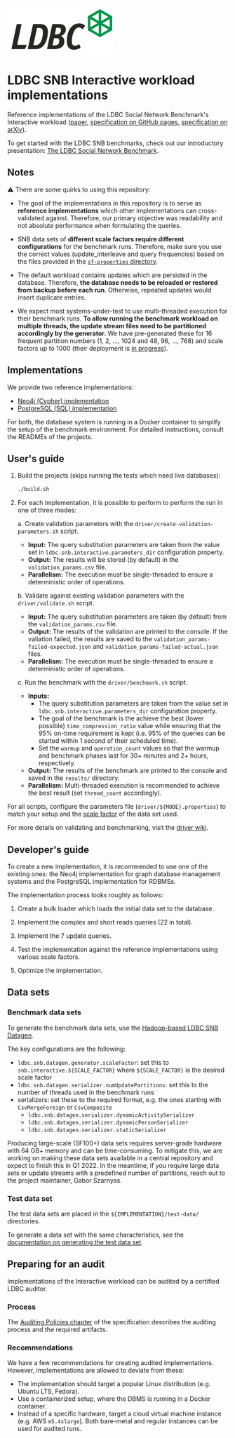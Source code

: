 ![LDBC logo](ldbc-logo.png)
# LDBC SNB Interactive workload implementations

Reference implementations of the LDBC Social Network Benchmark's Interactive workload ([paper](https://homepages.cwi.nl/~boncz/snb-challenge/snb-sigmod.pdf), [specification on GitHub pages](https://ldbcouncil.org/ldbc_snb_docs/), [specification on arXiv](https://arxiv.org/pdf/2001.02299.pdf)).

To get started with the LDBC SNB benchmarks, check out our introductory presentation: [The LDBC Social Network Benchmark](https://docs.google.com/presentation/d/1p-nuHarSOKCldZ9iEz__6_V3sJ5kbGWlzZHusudW_Cc/).

## Notes

:warning: There are some quirks to using this repository:

* The goal of the implementations in this repository is to serve as **reference implementations** which other implementations can cross-validated against. Therefore, our primary objective was readability and not absolute performance when formulating the queries.

* SNB data sets of **different scale factors require different configurations** for the benchmark runs. Therefore, make sure you use the correct values (update_interleave and query frequencies) based on the files provided in the [`sf-properties` directory](sf-properties/).

* The default workload contains updates which are persisted in the database. Therefore, **the database needs to be reloaded or restored from backup before each run**. Otherwise, repeated updates would insert duplicate entries.

* We expect most systems-under-test to use multi-threaded execution for their benchmark runs. **To allow running the benchmark workload on multiple threads, the update stream files need to be partitioned accordingly by the generator.** We have pre-generated these for 16 frequent partition numbers (1, 2, ..., 1024 and 48, 96, ..., 768) and scale factors up to 1000 (their deployment is [in progress](#benchmark-data-sets)).

## Implementations

We provide two reference implementations:

* [Neo4j (Cypher) implementation](cypher/README.md)
* [PostgreSQL (SQL) implementation](postgres/README.md)

For both, the database system is running in a Docker container to simplify the setup of the benchmark environment.
For detailed instructions, consult the READMEs of the projects.

## User's guide

1. Build the projects (skips running the tests which need live databases):

   ```bash
   ./build.sh
   ```

2. For each implementation, it is possible to perform to perform the run in one of three modes:

    a. Create validation parameters with the `driver/create-validation-parameters.sh` script.

      * **Input:** The query substitution parameters are taken from the value set in `ldbc.snb.interactive.parameters_dir` configuration property.
      * **Output:** The results will be stored (by default) in the `validation_params.csv` file.
      * **Parallelism:** The execution must be single-threaded to ensure a deterministic order of operations.

    b. Validate against existing validation parameters with the `driver/validate.sh` script.

      * **Input:** The query substitution parameters are taken (by default) from the `validation_params.csv` file.
      * **Output:** The results of the validation are printed to the console. If the valiation failed, the results are saved to the `validation_params-failed-expected.json` and `validation_params-failed-actual.json` files.
      * **Parallelism:** The execution must be single-threaded to ensure a deterministic order of operations.

    c. Run the benchmark with the `driver/benchmark.sh` script.

      * **Inputs:**
        * The query substitution parameters are taken from the value set in `ldbc.snb.interactive.parameters_dir` configuration property.
        * The goal of the benchmark is the achieve the best (lower possible) `time_compression_ratio` value while ensuring that the 95% on-time requirement is kept (i.e. 95% of the queries can be started within 1 second of their scheduled time).
        * Set the `warmup` and `operation_count` values so that the warmup and benchmark phases last for 30+ minutes and 2+ hours, respectively.
      * **Output:** The results of the benchmark are printed to the console and saved in the `results/` directory.
      * **Parallelism:** Multi-threaded execution is recommended to achieve the best result (set `thread_count` accordingly).

For all scripts, configure the parameters file (`driver/${MODE}.properties`) to match your setup and the [scale factor](sf-properties/) of the data set used.

For more details on validating and benchmarking, visit the [driver wiki](https://github.com/ldbc/ldbc_snb_driver/wiki).

## Developer's guide

To create a new implementation, it is recommended to use one of the existing ones: the Neo4j implementation for graph database management systems and the PostgreSQL implementation for RDBMSs.

The implementation process looks roughly as follows:

1. Create a bulk loader which loads the initial data set to the database.

2. Implement the complex and short reads queries (22 in total).

3. Implement the 7 update queries.

4. Test the implementation against the reference implementations using various scale factors.

5. Optimize the implementation.

## Data sets

### Benchmark data sets

To generate the benchmark data sets, use the [Hadoop-based LDBC SNB Datagen](https://github.com/ldbc/ldbc_snb_datagen_hadoop/releases/tag/v0.3.5).

The key configurations are the following:

* `ldbc.snb.datagen.generator.scaleFactor`: set this to `snb.interactive.${SCALE_FACTOR}` where `${SCALE_FACTOR}` is the desired scale factor
* `ldbc.snb.datagen.serializer.numUpdatePartitions`: set this to the number of threads used in the benchmark runs
* serializers: set these to the required format, e.g. the ones starting with `CsvMergeForeign` or `CsvComposite`
  * `ldbc.snb.datagen.serializer.dynamicActivitySerializer`
  * `ldbc.snb.datagen.serializer.dynamicPersonSerializer`
  * `ldbc.snb.datagen.serializer.staticSerializer`

Producing large-scale (SF100+) data sets requires server-grade hardware with 64 GB+ memory and can be time-consuming. To mitigate this, we are working on making these data sets available in a central repository and expect to finish this in Q1 2022. In the meantime, if you require large data sets or update streams with a predefined number of partitions, reach out to the project maintainer, Gabor Szarnyas.

### Test data set

The test data sets are placed in the `${IMPLEMENTATION}/test-data/` directories.

To generate a data set with the same characteristics, see the [documentation on generating the test data set](test-data.md).

## Preparing for an audit

Implementations of the Interactive workload can be audited by a certified LDBC auditor.

### Process

The [Auditing Policies chapter](http://ldbcouncil.org/ldbc_snb_docs/ldbc-snb-specification.pdf#chapter.7) of the specification describes the auditing process and the required artifacts.

### Recommendations

We have a few recommendations for creating audited implementations. However, implementations are allowed to deviate from these:

* The implementation should target a popular Linux distribution (e.g. Ubuntu LTS, Fedora).
* Use a containerized setup, where the DBMS is running in a Docker container.
* Instead of a specific hardware, target a cloud virtual machine instance (e.g. AWS `m5.4xlarge`). Both bare-metal and regular instances can be used for audited runs.
